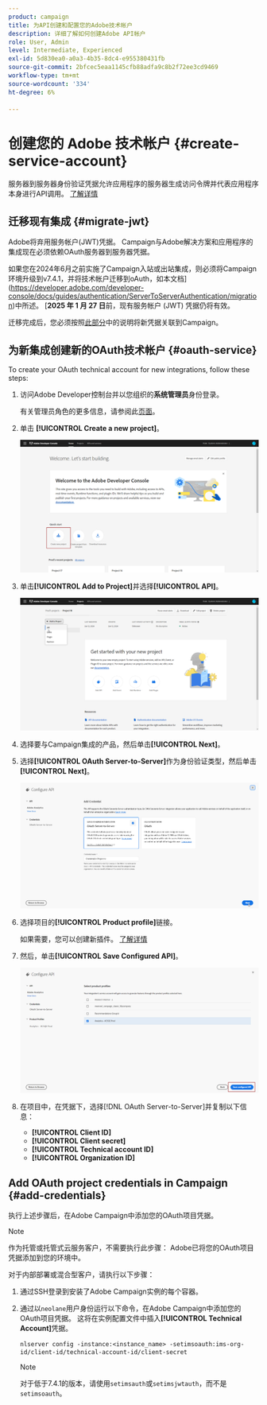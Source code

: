 ```yaml
---
product: campaign
title: 为API创建和配置您的Adobe技术帐户
description: 详细了解如何创建Adobe API帐户
role: User, Admin
level: Intermediate, Experienced
exl-id: 5d830ea0-a0a3-4b35-8dc4-e955380431fb
source-git-commit: 2bfcec5eaa1145cfb88adfa9c8b2f72ee3cd9469
workflow-type: tm+mt
source-wordcount: '334'
ht-degree: 6%

---
```


# 创建您的 Adobe 技术帐户 {#create-service-account}

服务器到服务器身份验证凭据允许应用程序的服务器生成访问令牌并代表应用程序本身进行API调用。 [了解详情](https://developer.adobe.com/developer-console/docs/guides/authentication/ServerToServerAuthentication/)

## 迁移现有集成 {#migrate-jwt}

Adobe将弃用服务帐户(JWT)凭据。 Campaign与Adobe解决方案和应用程序的集成现在必须依赖OAuth服务器到服务器凭据。

如果您在2024年6月之前实施了Campaign入站或出站集成，则必须将Campaign环境升级到v7.4.1，并将技术帐户迁移到oAuth，如本文档](https://developer.adobe.com/developer-console/docs/guides/authentication/ServerToServerAuthentication/migration)中所述。 [**2025 年 1 月 27 日**&#x200B;前，现有服务帐户 (JWT) 凭据仍将有效。

迁移完成后，您必须按照[此部分](#add-credentials)中的说明将新凭据关联到Campaign。

## 为新集成创建新的OAuth技术帐户 {#oauth-service}

To create your OAuth technical account for new integrations, follow these steps:

1. 访问Adobe Developer控制台并以您组织的&#x200B;**系统管理员**&#x200B;身份登录。

   有关管理员角色的更多信息，请参阅此[页面](https://helpx.adobe.com/enterprise/using/admin-roles.html)。

1. 单击 **[!UICONTROL Create a new project]**。

   ![](assets/api-account-1.png)

1. 单击&#x200B;**[!UICONTROL Add to Project]**&#x200B;并选择&#x200B;**[!UICONTROL API]**。

   ![](assets/api-account-2.png)

1. 选择要与Campaign集成的产品，然后单击&#x200B;**[!UICONTROL Next]**。

1. 选择&#x200B;**[!UICONTROL OAuth Server-to-Server]**&#x200B;作为身份验证类型，然后单击&#x200B;**[!UICONTROL Next]**。

   ![](assets/api-account-3.png)

1. 选择项目的&#x200B;**[!UICONTROL Product profile]**&#x200B;链接。

   如果需要，您可以创建新插件。 [了解详情](https://helpx.adobe.com/enterprise/using/manage-product-profiles.html)

1. 然后，单击&#x200B;**[!UICONTROL Save Configured API]**。

   ![](assets/api-account-4.png)

1. 在项目中，在凭据下，选择[!DNL OAuth Server-to-Server]并复制以下信息：

   * **[!UICONTROL Client ID]**
   * **[!UICONTROL Client secret]**
   * **[!UICONTROL Technical account ID]**
   * **[!UICONTROL Organization ID]**

## Add OAuth project credentials in Campaign {#add-credentials}

执行上述步骤后，在Adobe Campaign中添加您的OAuth项目凭据。

>[!NOTE]
>
>作为托管或托管式云服务客户，不需要执行此步骤： Adobe已将您的OAuth项目凭据添加到您的环境中。
>

对于内部部署或混合型客户，请执行以下步骤：

1. 通过SSH登录到安装了Adobe Campaign实例的每个容器。

1. 通过以`neolane`用户身份运行以下命令，在Adobe Campaign中添加您的OAuth项目凭据。 这将在实例配置文件中插入&#x200B;**[!UICONTROL Technical Account]**&#x200B;凭据。

   ```
   nlserver config -instance:<instance_name> -setimsoauth:ims-org-id/client-id/technical-account-id/client-secret
   ```

   >[!NOTE]
   >
   > 对于低于7.4.1的版本，请使用`setimsauth`或`setimsjwtauth`，而不是`setimsoauth`。



